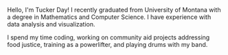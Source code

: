Hello, I'm Tucker Day! I recently graduated from University of Montana with a degree in Mathematics and Computer Science. I have experience with data analysis and visualization.

I spend my time coding, working on community aid projects addressing food justice, training as a powerlifter, and playing drums with my band.
